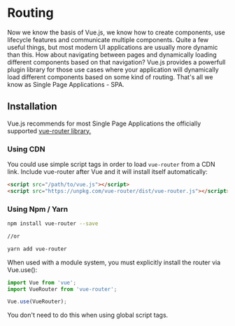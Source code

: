 # Routing

Now we know the basis of Vue.js, we know how to create components, use lifecycle features and communicate multiple components. Quite a few useful things, but most modern UI applications are usually more dynamic than this.
How about navigating between pages and dynamically loading different components based on that navigation? Vue.js provides a powerfull plugin library for those use cases where your application will dynamically load different components based on some kind of routing. That's all we know as Single Page Applications - SPA.

## Installation

Vue.js recommends for most Single Page Applications the officially supported [vue-router library.](https://github.com/vuejs/vue-router)

### Using CDN

You could use simple script tags in order to load `vue-router` from a CDN link.
Include vue-router after Vue and it will install itself automatically:

```HTML
<script src="/path/to/vue.js"></script>
<script src="https://unpkg.com/vue-router/dist/vue-router.js"></script>
```

### Using Npm / Yarn

```sh
npm install vue-router --save

//or

yarn add vue-router
```

When used with a module system, you must explicitly install the router via Vue.use():

```javascript
import Vue from 'vue';
import VueRouter from 'vue-router';

Vue.use(VueRouter);
```

You don't need to do this when using global script tags.
